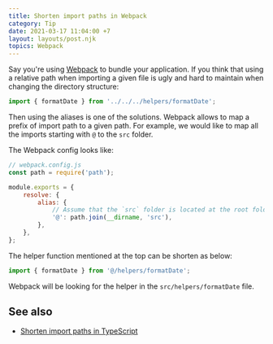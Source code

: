 ```yaml
---
title: Shorten import paths in Webpack
category: Tip
date: 2021-03-17 11:04:00 +7
layout: layouts/post.njk
topics: Webpack
---
```


Say you're using [Webpack](https://webpack.js.org) to bundle your application.
If you think that using a relative path when importing a given file is ugly and hard to maintain when changing the directory structure:

```js
import { formatDate } from '../../../helpers/formatDate';
```

Then using the aliases is one of the solutions. Webpack allows to map a prefix of import path to a given path. For example, we would like to map all the imports starting with `@` to the `src` folder.

The Webpack config looks like:

```js
// webpack.config.js
const path = require('path');

module.exports = {
    resolve: {
        alias: {
            // Assume that the `src` folder is located at the root folder
            '@': path.join(__dirname, 'src'),
        },
    },
};
```

The helper function mentioned at the top can be shorten as below:

```js
import { formatDate } from '@/helpers/formatDate';
```

Webpack will be looking for the helper in the `src/helpers/formatDate` file.

## See also

-   [Shorten import paths in TypeScript](/shorten-import-paths-in-typescript)
